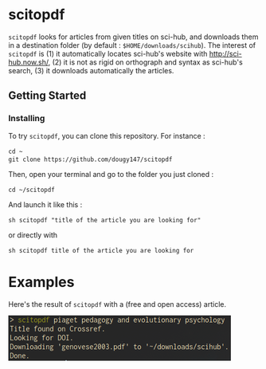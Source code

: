 # scitopdf

`scitopdf` looks for articles from given titles on sci-hub, and downloads them in a destination folder (by default : `$HOME/downloads/scihub`). The interest of `scitopdf` is (1) it automatically locates sci-hub's website with http://sci-hub.now.sh/, (2) it is not as rigid on orthograph and syntax as sci-hub's search, (3) it downloads automatically the articles.

## Getting Started

### Installing

To try `scitopdf`, you can clone this repository. For instance :

```
cd ~
git clone https://github.com/dougy147/scitopdf
```

Then, open your terminal and go to the folder you just cloned :

```
cd ~/scitopdf
```

And launch it like this :

```
sh scitopdf "title of the article you are looking for"
```

or directly with

```
sh scitopdf title of the article you are looking for
```

# Examples

Here's the result of `scitopdf` with a (free and open access) article.

![](images/example.png)

